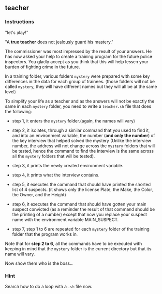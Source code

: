 ## teacher

### Instructions

"let's play!"

"A **true teacher** does not jealously guard his mastery."

The commissioner was most impressed by the result of your answers.
He has now asked your help to create a training program for the future police inspectors. You gladly accept as you think that this will help lessen your burden of fighting crime in the future.

In a training folder, various folders `mystery` were prepared with some key differences in the data for each group of trainees. (those folders will not be called `mystery`, they will have different names but they will all be at the same level)

To simplify your life as a teacher and as the answers will not be exactly the same in each `mystery` folder, you need to write a `teacher.sh` file that does the following:

- step 1, it enters the `mystery` folder.(again, the names will vary)
- step 2, it isolates, through a similar command that you used to find it, and into an environment variable, the number (**and only the number**) of the key interview that helped solved the mystery (Unlike the interview number, the address will not change across the `mystery` folders that will be tested, hence the command to find the interview is the same across all the `mystery` folders that will be tested).
- step 3, it prints the newly created environment variable.
- step 4, it prints what the interview contains.
- step 5, it executes the command that should have printed the shorted list of 4 suspects. (it shows only the license Plate, the Make, the Color, the Owner, and the Height)
- step 6, it executes the command that should have gotten your main suspect convicted (as a reminder the result of that command should be the printing of a number) except that now you replace your suspect name with the environment variable MAIN_SUSPECT.

- step 7, step 1 to 6 are repeated for each `mystery` folder of the training folder that the program works in.

Note that for **step 2 to 6**, all the commands have to be executed with keeping in mind that the `mystery` folder is the current directory but that its name will vary.

Now show them who is the boss...

### Hint

Search how to do a loop with a `.sh` file now.
